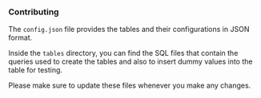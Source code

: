 ### Contributing

The `config.json` file provides the tables and their configurations in JSON format.

Inside the `tables` directory, you can find the SQL files that contain the queries used to create the tables and also to insert dummy values into the table for testing.

Please make sure to update these files whenever you make any changes.
